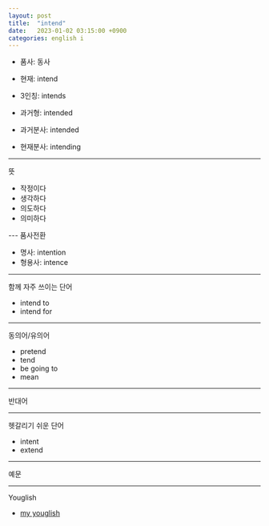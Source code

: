 ```yaml
---
layout: post
title:  "intend"
date:   2023-01-02 03:15:00 +0900
categories: english i
---
```


- 품사: 동사

- 현재: intend
- 3인칭: intends
- 과거형: intended
- 과거분사: intended
- 현재분사: intending

---
뜻

- 작정이다
- 생각하다
- 의도하다
- 의미하다

--- 품사전환

- 명사: intention
- 형용사: intence

---
함께 자주 쓰이는 단어

- intend to
- intend for

---
동의어/유의어

- pretend
- tend
- be going to
- mean

---
반대어

---
헷갈리기 쉬운 단어

- intent
- extend

---
예문

---
Youglish

- [my youglish][youglish]

[youglish]: https://youglish.com/pronounce/intend/english?